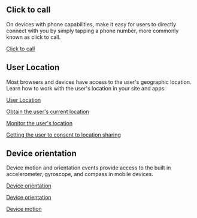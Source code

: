 







## Click to call

On devices with phone capabilities, make it easy for users to directly connect with you by simply tapping a phone number, more commonly known as click to call.


  [Click to call](/web/fundamentals/native-hardware/click-to-call/?hl=en)

  






## User Location

Most browsers and devices have access to the user's geographic location. Learn how to work with the user's location in your site and apps.


  [User Location](/web/fundamentals/native-hardware/user-location/?hl=en)

  
  [Obtain the user's current location](/web/fundamentals/native-hardware/user-location/obtain-location?hl=en)
  
  [Monitor the user's location](/web/fundamentals/native-hardware/user-location/monitor-location?hl=en)
  
  [Getting the user to consent to location sharing](/web/fundamentals/native-hardware/user-location/user-consent?hl=en)
  






## Device orientation

Device motion and orientation events provide access to the built in accelerometer, gyroscope, and compass in mobile devices.


  [Device orientation](/web/fundamentals/native-hardware/device-orientation/?hl=en)

  
  [Device orientation](/web/fundamentals/native-hardware/device-orientation/dev-orientation?hl=en)
  
  [Device motion](/web/fundamentals/native-hardware/device-orientation/dev-motion?hl=en)
  




